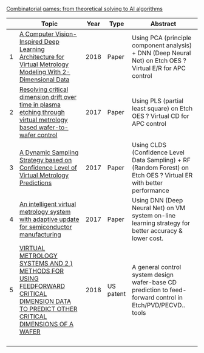 [Combinatorial games: from theoretical solving to
AI algorithms](https://pdfs.semanticscholar.org/5314/aceb96655a858a05d9521f9e87df8a2b60c2.pdf)

|      | Topic                                    | Year | Type      | Abstract                                 |
| ---- | ---------------------------------------- | ---- | --------- | ---------------------------------------- |
| 1    | [A Computer Vision-Inspired Deep Learning Architecture for Virtual Metrology Modeling With 2-Dimensional Data](https://goo.gl/mV7v96) | 2018 | Paper     | Using PCA (principle component analysis) + DNN (Deep Neural Net) on Etch OES ? Virtual E/R for APC control |
| 2    | [Resolving critical dimension drift over time in plasma etching through virtual metrology based wafer-to-wafer control](https://goo.gl/YV8Bch) | 2017 | Paper     | Using PLS (partial least square) on Etch OES ? Virtual CD for APC control |
| 3    | [A Dynamic Sampling Strategy based on Confidence Level of Virtual Metrology Predictions](https://goo.gl/oE6psu) | 2017 | Paper     | Using CLDS (Confidence Level Data Sampling) + RF (Random Forest) on Etch OES ? Virtual ER with better performance |
| 4    | [An intelligent virtual metrology system with adaptive update for semiconductor manufacturing](https://goo.gl/QYiofe) | 2017 | Paper     | Using DNN (Deep Neural Net) on VM system on-line learning strategy for better accuracy & lower cost. |
| 5    | [VIRTUAL METROLOGY SYSTEMS AND 2 ) METHODS FOR USING FEEDFORWARD CRITICAL DIMENSION DATA TO PREDICT OTHER CRITICAL DIMENSIONS OF A WAFER](https://goo.gl/fWPbpg) | 2018 | US patent | A general control system design wafer-base CD prediction to feed-forward control in Etch/PVD/PECVD.. tools |
|      |                                          |      |           |                                          |
|      |                                          |      |           |                                          |
|      |                                          |      |           |                                          |
|      |                                          |      |           |                                          |

